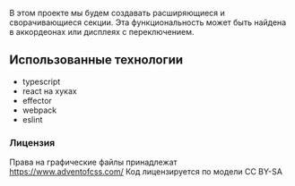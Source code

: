 В этом проекте мы будем создавать расширяющиеся и сворачивающиеся секции.
Эта функциональность может быть найдена в аккордеонах или дисплеях с переключением.


## Использованные технологии

* typescript
* react на хуках
* effector
* webpack
* eslint


### Лицензия

Права на графические файлы принадлежат https://www.adventofcss.com/
Код лицензируется по модели CC BY-SA
